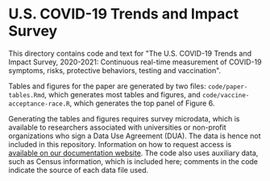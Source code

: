 # U.S. COVID-19 Trends and Impact Survey

This directory contains code and text for "The U.S. COVID-19 Trends and Impact
Survey, 2020-2021: Continuous real-time measurement of COVID-19 symptoms, risks,
protective behaviors, testing and vaccination".

Tables and figures for the paper are generated by two files:
`code/paper-tables.Rmd`, which generates most tables and figures, and
`code/vaccine-acceptance-race.R`, which generates the top panel of Figure 6.

Generating the tables and figures requires survey microdata, which is available
to researchers associated with universities or non-profit organizations who sign
a Data Use Agreement (DUA). The data is hence not included in this repository.
Information on how to request access is [available on our documentation
website](https://cmu-delphi.github.io/delphi-epidata/symptom-survey/data-access.html).
The code also uses auxiliary data, such as Census information, which is included
here; comments in the code indicate the source of each data file used.
